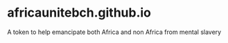 # africaunitebch.github.io
A token to help emancipate both Africa and non Africa from mental slavery
